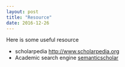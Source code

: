 ```yaml
---
layout: post
title: "Resource"
date: 2016-12-26
---
```


Here is some useful resource  
* scholarpedia <http://www.scholarpedia.org>
* Academic search engine [semanticscholar](https://www.semanticscholar.org/)
